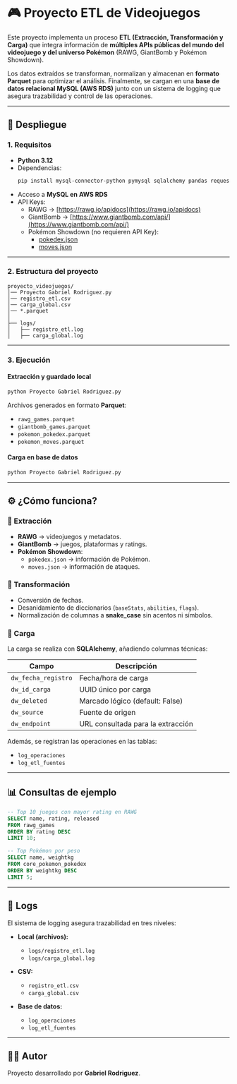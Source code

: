 # 🎮 Proyecto ETL de Videojuegos  

Este proyecto implementa un proceso **ETL (Extracción, Transformación y Carga)** que integra información de **múltiples APIs públicas del mundo del videojuego y del universo Pokémon** (RAWG, GiantBomb y Pokémon Showdown).  

Los datos extraídos se transforman, normalizan y almacenan en **formato Parquet** para optimizar el análisis. Finalmente, se cargan en una **base de datos relacional MySQL (AWS RDS)** junto con un sistema de logging que asegura trazabilidad y control de las operaciones.  

---

## 🚀 Despliegue  

### 1. Requisitos  

- **Python 3.12**  
- Dependencias:  
  ```bash
  pip install mysql-connector-python pymysql sqlalchemy pandas requests
  ```
- Acceso a **MySQL en AWS RDS**  
- API Keys:  
  - RAWG → [https://rawg.io/apidocs](https://rawg.io/apidocs)  
  - GiantBomb → [https://www.giantbomb.com/api/](https://www.giantbomb.com/api/)  
  - Pokémon Showdown (no requieren API Key):  
    - [pokedex.json](https://play.pokemonshowdown.com/data/pokedex.json)  
    - [moves.json](https://play.pokemonshowdown.com/data/moves.json)  

---

### 2. Estructura del proyecto  

```
proyecto_videojuegos/
│── Proyecto Gabriel Rodriguez.py
│── registro_etl.csv
│── carga_global.csv
│── *.parquet
│
├── logs/
│   ├── registro_etl.log
│   ├── carga_global.log
```

---

### 3. Ejecución  

#### Extracción y guardado local  
```bash
python Proyecto Gabriel Rodriguez.py
```

Archivos generados en formato **Parquet**:  
- `rawg_games.parquet`  
- `giantbomb_games.parquet`  
- `pokemon_pokedex.parquet`  
- `pokemon_moves.parquet`  

#### Carga en base de datos  
```bash
python Proyecto Gabriel Rodriguez.py
```

---

## ⚙️ ¿Cómo funciona?  

### 🔹 Extracción  
- **RAWG** → videojuegos y metadatos.  
- **GiantBomb** → juegos, plataformas y ratings.  
- **Pokémon Showdown**:  
  - `pokedex.json` → información de Pokémon.  
  - `moves.json` → información de ataques.  

### 🔹 Transformación  
- Conversión de fechas.  
- Desanidamiento de diccionarios (`baseStats`, `abilities`, `flags`).  
- Normalización de columnas a **snake_case** sin acentos ni símbolos.  

### 🔹 Carga  
La carga se realiza con **SQLAlchemy**, añadiendo columnas técnicas:  

| Campo             | Descripción                               |
|-------------------|-------------------------------------------|
| `dw_fecha_registro` | Fecha/hora de carga                     |
| `dw_id_carga`       | UUID único por carga                     |
| `dw_deleted`        | Marcado lógico (default: False)          |
| `dw_source`         | Fuente de origen                         |
| `dw_endpoint`       | URL consultada para la extracción        |

Además, se registran las operaciones en las tablas:  
- `log_operaciones`  
- `log_etl_fuentes`  

---

## 📊 Consultas de ejemplo  

```sql
-- Top 10 juegos con mayor rating en RAWG
SELECT name, rating, released
FROM rawg_games
ORDER BY rating DESC
LIMIT 10;

-- Top Pokémon por peso
SELECT name, weightkg
FROM core_pokemon_pokedex
ORDER BY weightkg DESC
LIMIT 5;
```

---

## 📝 Logs  

El sistema de logging asegura trazabilidad en tres niveles:  

- **Local (archivos):**  
  - `logs/registro_etl.log`  
  - `logs/carga_global.log`  

- **CSV:**  
  - `registro_etl.csv`  
  - `carga_global.csv`  

- **Base de datos:**  
  - `log_operaciones`  
  - `log_etl_fuentes`  

---

## 👨‍💻 Autor  

Proyecto desarrollado por **Gabriel Rodriguez**.  
